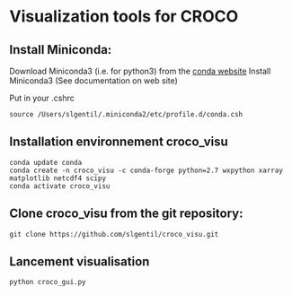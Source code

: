 # Visualization tools for CROCO


## Install Miniconda:

Download Miniconda3 (i.e. for python3) from the [conda website](https://conda.io/miniconda.html)
Install Miniconda3 (See documentation on web site)

Put in your .cshrc
```
source /Users/slgentil/.miniconda2/etc/profile.d/conda.csh
```

## Installation environnement croco_visu
```
conda update conda
conda create -n croco_visu -c conda-forge python=2.7 wxpython xarray matplotlib netcdf4 scipy
conda activate croco_visu
```


## Clone croco_visu from the git repository:
```
git clone https://github.com/slgentil/croco_visu.git
```

## Lancement visualisation
```
python croco_gui.py
```